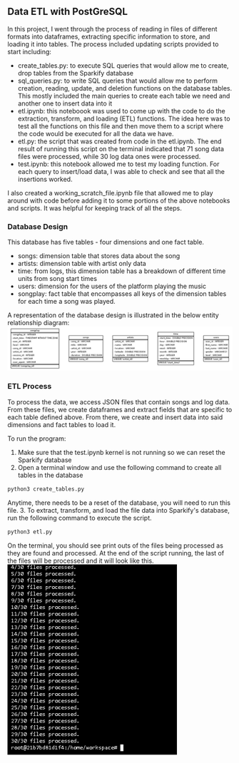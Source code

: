 ## Data ETL with PostGreSQL

In this project, I went through the process of reading in files of different formats into dataframes, extracting specific information to store, and loading it into tables. The process included updating scripts provided to start including:
- create_tables.py: to execute SQL queries that would allow me to create, drop tables from the Sparkify database
- sql_queries.py: to write SQL queries that would allow me to perform creation, reading, update, and deletion functions on the database tables. This mostly included the main queries to create each table we need and another one to insert data into it
- etl.ipynb: this noteboook was used to come up with the code to do the extraction, transform, and loading (ETL) functions. The idea here was to test all the functions on this file and then move them to a script where the code would be executed for all the data we have.
- etl.py: the script that was created from code in the etl.ipynb. The end result of running this script on the terminal indicated that 71 song data files were processed, while 30 log data ones were processed.
- test.ipynb: this notebook allowed me to test my loading function. For each query to insert/load data, I was able to check and see that all the insertions worked.

I also created a working_scratch_file.ipynb file that allowed me to play around with code before adding it to some portions of the above notebooks and scripts. It was helpful for keeping track of all the steps.

### Database Design
This database has five tables - four dimensions and one fact table.
- songs: dimension table that stores data about the song
- artists: dimension table with artist only data
- time: from logs, this dimension table has a breakdown of different time units from song start times
- users: dimension for the users of the platform playing the music
- songplay: fact table that encompasses all keys of the dimension tables for each time a song was played.

A representation of the database design is illustrated in the below entity relationship diagram:
![a screenshot of the database design diagram](sparkifydb_erd.png)

### ETL Process
To process the data, we access JSON files that contain songs and log data. From these files, we create dataframes and extract fields that are specific to each table defined above. From there, we create and insert data into said dimensions and fact tables to load it.

To run the program:
1. Make sure that the test.ipynb kernel is not running so we can reset the Sparkify database
2. Open a terminal window and use the following command to create all tables in the database
```sh
python3 create_tables.py
```
  Anytime, there needs to be a reset of the database, you will need to run this file.
3. To extract, transform, and load the file data into Sparkify's database, run the following command to execute the script.
```sh
python3 etl.py
```
  On the terminal, you should see print outs of the files being processed as they are found and processed. At the end of the script running, the last of the files will be processed and it will look like this.
  ![a screenshot of the end of the commands running in the terminal](terminal_complete.PNG)
  


